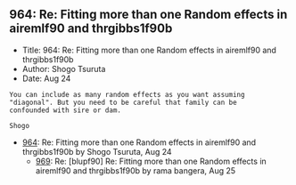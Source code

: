 ## 964: Re: Fitting more than one Random effects in airemlf90 and thrgibbs1f90b

- Title: 964: Re: Fitting more than one Random effects in airemlf90 and thrgibbs1f90b
- Author: Shogo Tsuruta
- Date: Aug 24

```
You can include as many random effects as you want assuming "diagonal". But you need to be careful that family can be
confounded with sire or dam.

Shogo
```

- [964](0964.md): Re: Fitting more than one Random effects in airemlf90 and thrgibbs1f90b by Shogo Tsuruta, Aug 24
    - [969](0969.md): Re: [blupf90] Re: Fitting more than one Random effects in airemlf90 and thrgibbs1f90b by rama bangera, Aug 25
